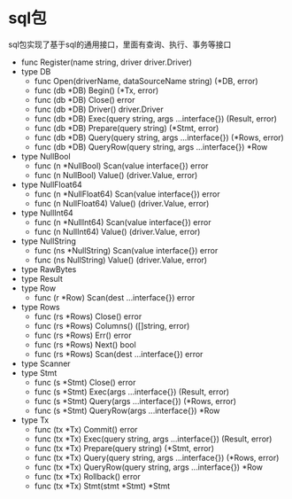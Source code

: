 # sql包

sql包实现了基于sql的通用接口，里面有查询、执行、事务等接口

* func Register(name string, driver driver.Driver)
* type DB
    * func Open(driverName, dataSourceName string) (*DB, error)
    * func (db *DB) Begin() (*Tx, error)
    * func (db *DB) Close() error
    * func (db *DB) Driver() driver.Driver
    * func (db *DB) Exec(query string, args ...interface{}) (Result, error)
    * func (db *DB) Prepare(query string) (*Stmt, error)
    * func (db *DB) Query(query string, args ...interface{}) (*Rows, error)
    * func (db *DB) QueryRow(query string, args ...interface{}) *Row
* type NullBool
    * func (n *NullBool) Scan(value interface{}) error
    * func (n NullBool) Value() (driver.Value, error)
* type NullFloat64
    * func (n *NullFloat64) Scan(value interface{}) error
    * func (n NullFloat64) Value() (driver.Value, error)
* type NullInt64
    * func (n *NullInt64) Scan(value interface{}) error
    * func (n NullInt64) Value() (driver.Value, error)
* type NullString
    * func (ns *NullString) Scan(value interface{}) error
    * func (ns NullString) Value() (driver.Value, error)
* type RawBytes
* type Result
* type Row
    * func (r *Row) Scan(dest ...interface{}) error
* type Rows
    * func (rs *Rows) Close() error
    * func (rs *Rows) Columns() ([]string, error)
    * func (rs *Rows) Err() error
    * func (rs *Rows) Next() bool
    * func (rs *Rows) Scan(dest ...interface{}) error
* type Scanner
* type Stmt
    * func (s *Stmt) Close() error
    * func (s *Stmt) Exec(args ...interface{}) (Result, error)
    * func (s *Stmt) Query(args ...interface{}) (*Rows, error)
    * func (s *Stmt) QueryRow(args ...interface{}) *Row
* type Tx
    * func (tx *Tx) Commit() error
    * func (tx *Tx) Exec(query string, args ...interface{}) (Result, error)
    * func (tx *Tx) Prepare(query string) (*Stmt, error)
    * func (tx *Tx) Query(query string, args ...interface{}) (*Rows, error)
    * func (tx *Tx) QueryRow(query string, args ...interface{}) *Row
    * func (tx *Tx) Rollback() error
    * func (tx *Tx) Stmt(stmt *Stmt) *Stmt